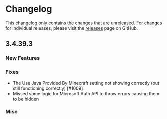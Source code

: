 # Changelog

This changelog only contains the changes that are unreleased. For changes for individual releases, please visit the
[releases](https://github.com/ATLauncher/ATLauncher/releases) page on GitHub.

## 3.4.39.3

### New Features

### Fixes

- The Use Java Provided By Minecraft setting not showing correctly (but still functioning correctly) [#1009]
- Missed some logic for Microsoft Auth API to throw errors causing them to be hidden

### Misc
